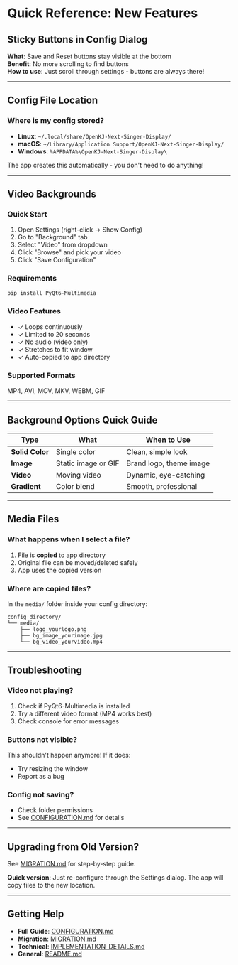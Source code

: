 # Quick Reference: New Features

## Sticky Buttons in Config Dialog

**What**: Save and Reset buttons stay visible at the bottom  
**Benefit**: No more scrolling to find buttons  
**How to use**: Just scroll through settings - buttons are always there!

---

## Config File Location

### Where is my config stored?

- **Linux**: `~/.local/share/OpenKJ-Next-Singer-Display/`
- **macOS**: `~/Library/Application Support/OpenKJ-Next-Singer-Display/`
- **Windows**: `%APPDATA%\OpenKJ-Next-Singer-Display\`

The app creates this automatically - you don't need to do anything!

---

## Video Backgrounds

### Quick Start

1. Open Settings (right-click → Show Config)
2. Go to "Background" tab
3. Select "Video" from dropdown
4. Click "Browse" and pick your video
5. Click "Save Configuration"

### Requirements

```bash
pip install PyQt6-Multimedia
```

### Video Features

- ✓ Loops continuously
- ✓ Limited to 20 seconds
- ✓ No audio (video only)
- ✓ Stretches to fit window
- ✓ Auto-copied to app directory

### Supported Formats

MP4, AVI, MOV, MKV, WEBM, GIF

---

## Background Options Quick Guide

| Type | What | When to Use |
|------|------|-------------|
| **Solid Color** | Single color | Clean, simple look |
| **Image** | Static image or GIF | Brand logo, theme image |
| **Video** | Moving video | Dynamic, eye-catching |
| **Gradient** | Color blend | Smooth, professional |

---

## Media Files

### What happens when I select a file?

1. File is **copied** to app directory
2. Original file can be moved/deleted safely
3. App uses the copied version

### Where are copied files?

In the `media/` folder inside your config directory:
```
config directory/
└── media/
    ├── logo_yourlogo.png
    ├── bg_image_yourimage.jpg
    └── bg_video_yourvideo.mp4
```

---

## Troubleshooting

### Video not playing?

1. Check if PyQt6-Multimedia is installed
2. Try a different video format (MP4 works best)
3. Check console for error messages

### Buttons not visible?

This shouldn't happen anymore! If it does:
- Try resizing the window
- Report as a bug

### Config not saving?

- Check folder permissions
- See [CONFIGURATION.md](CONFIGURATION.md) for details

---

## Upgrading from Old Version?

See [MIGRATION.md](MIGRATION.md) for step-by-step guide.

**Quick version**: Just re-configure through the Settings dialog. The app will copy files to the new location.

---

## Getting Help

- **Full Guide**: [CONFIGURATION.md](CONFIGURATION.md)
- **Migration**: [MIGRATION.md](MIGRATION.md)
- **Technical**: [IMPLEMENTATION_DETAILS.md](IMPLEMENTATION_DETAILS.md)
- **General**: [README.md](README.md)
